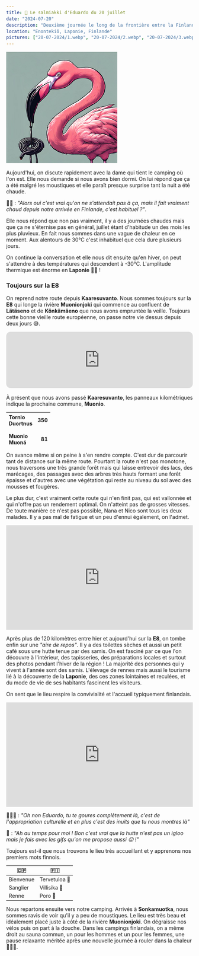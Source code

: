 ```yaml
---
title: 🍬 Le salmiakki d'Eduardo du 20 juillet
date: "2024-07-20"
description: "Deuxième journée le long de la frontière entre la Finlande et la Suède !"
location: "Enontekiö, Laponie, Finlande"
pictures: ["20-07-2024/1.webp", "20-07-2024/2.webp", "20-07-2024/3.webp", "20-07-2024/4.webp", "20-07-2024/5.webp", "20-07-2024/6.webp", "20-07-2024/7.webp"]
---
```


![Salmiakki d'Eduardo](../salmiakki_eduardo.png)

Aujourd'hui, on discute rapidement avec la dame qui tient le camping où l'on est. Elle nous demande si nous avons bien dormi. On lui répond que ça a été malgré les moustiques et elle paraît presque surprise tant la nuit a été chaude.

👨🏼 : *"Alors oui c'est vrai qu'on ne s'attendait pas à ça, mais il fait vraiment chaud depuis notre arrivée en Finlande, c'est habituel ?"*.

Elle nous répond que non pas vraiment, il y a des journées chaudes mais que ça ne s'éternise pas en général, juillet étant d'habitude un des mois les plus pluvieux. En fait nous sommes dans une vague de chaleur en ce moment. Aux alentours de 30°C c'est inhabituel que cela dure plusieurs jours.

On continue la conversation et elle nous dit ensuite qu'en hiver, on peut s'attendre à des températures qui descendent à -30°C. L'amplitude thermique est énorme en **Laponie** 🥶🥵 !  

### Toujours sur la E8

On reprend notre route depuis **Kaaresuvanto**. Nous sommes toujours sur la **E8** qui longe la rivière **Muonionjoki** qui commence au confluent de **Lätäseno** et de **Könkämäeno** que nous avons empruntée la veille. Toujours cette bonne vieille route européenne, on passe notre vie dessus depuis deux jours 😅.

<iframe style="border-radius:12px" src="https://open.spotify.com/embed/track/7jIFGkTBIK1UwWaEXMW2Nh?utm_source=generator" width="100%" height="152" frameBorder="0" allow="autoplay; clipboard-write; encrypted-media; picture-in-picture" loading="lazy"></iframe>

À présent que nous avons passé **Kaaresuvanto**, les panneaux kilométriques indique la prochaine commune, **Muonio**.

|  Tornio<br>Duortnus<br><br>Muonio <br>Muoná  | 350<br><br><br>81 |
|:----|---:|

On avance même si on peine à s'en rendre compte. C'est dur de parcourir tant de distance sur la même route. Pourtant la route n'est pas monotone, nous traversons une très grande forêt mais qui laisse entrevoir des lacs, des marécages, des passages avec des arbres très hauts formant une forêt épaisse et d'autres avec une végétation qui reste au niveau du sol avec des mousses et fougères. 

Le plus dur, c'est vraiment cette route qui n'en finit pas, qui est vallonnée et qui n'offre pas un rendement optimal. On n'atteint pas de grosses vitesses. De toute manière ce n'est pas possible, Nana et Nico sont tous les deux malades. Il y a pas mal de fatigue et un peu d'ennui également, on l'admet.

<div style="width: 100%; height: 0; position: relative; padding-bottom: 56%;"><iframe src="https://giphy.com/embed/RKS1pHGiUUZ2g" style="top: 0; left: 0; width: 100%; height: 100%; position: absolute; border: 0;" allowfullscreen scrolling="no" allow="encrypted-media;" class="giphy-embed"></iframe></div>  


Après plus de 120 kilomètres entre hier et aujourd'hui sur la **E8**, on tombe enfin sur une *"aire de repos"*. Il y a des toilettes sèches et aussi un petit café sous une hutte tenue par des samis. On est fasciné par ce que l'on découvre à l'intérieur, des tapisseries, des préparations locales et surtout des photos pendant l'hiver de la région ! La majorité des personnes qui y vivent à l'année sont des samis. L'élevage de rennes mais aussi le tourisme lié à la découverte de la **Laponie**, des ces zones lointaines et reculées, et du mode de vie de ses habitants fascinent les visiteurs.

On sent que le lieu respire la convivialité et l'accueil typiquement finlandais.

<div style="width: 100%; height: 0; position: relative; padding-bottom: 56%;"><iframe src="https://giphy.com/embed/kGScT2XJPxCyikr5QN" style="top: 0; left: 0; width: 100%; height: 100%; position: absolute; border: 0;" allowfullscreen scrolling="no" allow="encrypted-media;" class="giphy-embed"></iframe></div>  

🤦🏼‍♀️ : *"Oh non Eduardo, tu te goures complètement là, c'est de l'appropriation culturelle et en plus c'est des inuits que tu nous montres là"*

🦩 : *"Ah au temps pour moi ! Bon c'est vrai que la hutte n'est pas un igloo mais je fais avec les gifs qu'on me propose aussi 😮 !"*

Toujours est-il que nous trouvons le lieu très accueillant et y apprenons nos premiers mots finnois.

| 🇨🇵   |  🇫🇮  |
|----|----|
| Bienvenue   | Tervetuloa 🤗  |
| Sanglier   | Villisika 🐗   |
| Renne  | Poro 🦌   |

Nous repartons ensuite vers notre camping. Arrivés à **Sonkamuotka**, nous sommes ravis de voir qu'il y a peu de moustiques. Le lieu est très beau et idéalement placé juste à côté de la rivière **Muonionjoki**. 
On dégraisse nos vélos puis on part à la douche. Dans les campings finlandais, on a même droit au sauna commun, un pour les hommes et un pour les femmes, une pause relaxante méritée après une nouvelle journée à rouler dans la chaleur 🧖🏼‍♂️.